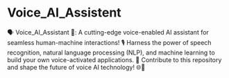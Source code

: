 # Voice_AI_Assistent
🗣️ Voice_AI_Assistant 🤖: A cutting-edge voice-enabled AI assistant for seamless human-machine interactions! 🎙️ Harness the power of speech recognition, natural language processing (NLP), and machine learning to build your own voice-activated applications. 🚀 Contribute to this repository and shape the future of voice AI technology! 🌐🤝 
